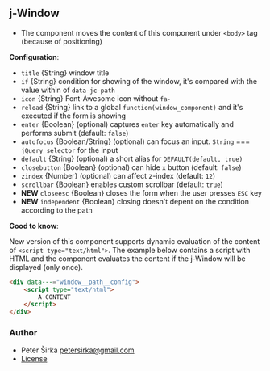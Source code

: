 ## j-Window

- The component moves the content of this component under `<body>` tag (because of positioning)

__Configuration__:

- `title` {String} window title
- `if` {String} condition for showing of the window, it's compared with the value within of `data-jc-path`
- `icon` {String} Font-Awesome icon without `fa-`
- `reload` {String} link to a global `function(window_component)` and it's executed if the form is showing
- `enter` {Boolean} (optional) captures `enter` key automatically and performs submit (default: `false`)
- `autofocus` {Boolean/String} (optional) can focus an input. `String` === `jQuery selector` for the input
- `default` {String} (optional) a short alias for `DEFAULT(default, true)`
- `closebutton` {Boolean} (optional) can hide `x` button (default: `false`)
- `zindex` {Number} (optional) can affect z-index (default: `12`)
- `scrollbar` {Boolean} enables custom scrollbar (default: `true`)
- __NEW__ `closeesc` {Boolean} closes the form when the user presses `ESC` key
- __NEW__ `independent` {Boolean} closing doesn't depent on the condition according to the path

__Good to know__:

New version of this component supports dynamic evaluation of the content of `<script type="text/html">`. The example below contains a script with HTML and the component evaluates the content if the j-Window will be displayed (only once).

```html
<div data---="window__path__config">
	<script type="text/html">
		A CONTENT
	</script>
</div>
```

### Author

- Peter Širka <petersirka@gmail.com>
- [License](https://www.totaljs.com/license/)